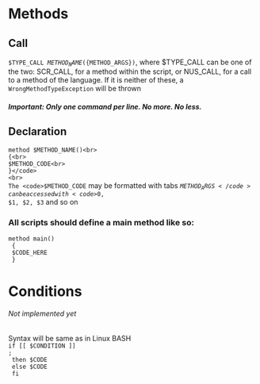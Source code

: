 # Methods
## Call
<code>$TYPE_CALL ${METHOD_NAME}(${METHOD_ARGS})</code>, where $TYPE_CALL can be one of the two: SCR_CALL,
for a method within the script, or NUS_CALL, for a call to a method of the language. If it is neither of these,
a <code>WrongMethodTypeException</code> will be thrown
##### Important: Only one command per line. No more. No less.
## Declaration
<code>method $METHOD_NAME()<br>
{<br>
$METHOD_CODE<br>
}</code>
<br>
The <code>$METHOD_CODE</code> may be formatted with tabs
<code>$METHOD_ARGS</code> can be accessed with <code>$0, $1, $2, $3</code> and so on

### All scripts should define a main method like so:
<code>method main()<br>
{<br>
$CODE_HERE<br>
}</code>

# Conditions
###### Not implemented yet
Syntax will be same as in Linux BASH<br>
<code>if [[ $CONDITION ]] ;<br>
then $CODE<br>
else $CODE<br>
fi</code>
